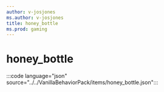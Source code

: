 ```yaml
---
author: v-josjones
ms.author: v-josjones
title: honey_bottle
ms.prod: gaming
---
```


# honey_bottle

:::code language="json" source="../../VanillaBehaviorPack/items/honey_bottle.json":::